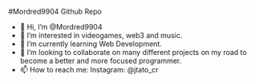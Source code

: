#Mordred9904 Github Repo

- 👋 Hi, I’m @Mordred9904
- 👀 I’m interested in videogames, web3 and music.
- 🌱 I’m currently learning Web Development.
- 💞️ I’m looking to collaborate on many different projects on my road to become a better and more focused programmer.
- 📫 How to reach me: 
  Instagram: @jtato_cr

<!---
Mordred9904/Mordred9904 is a ✨ special ✨ repository because its `README.md` (this file) appears on your GitHub profile.
You can click the Preview link to take a look at your changes.
--->
